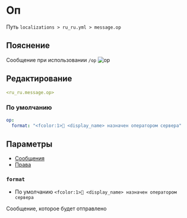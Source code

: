# Оп
Путь `localizations > ru_ru.yml > message.op`

## Пояснение
Сообщение при использовании `/op`
![op](/op.png)

## Редактирование
```yaml
<ru_ru.message.op>
```

### По умолчанию
```yaml
op:
  format: "<fcolor:1>🤖 <display_name> назначен оператором сервера"
```

## Параметры

- [Сообщения](/ru/message/op/)
- [Права](/ru/permission/message/op/)

### `format`
- По умолчанию `<fcolor:1>🤖 <display_name> назначен оператором сервера`

Сообщение, которое будет отправлено